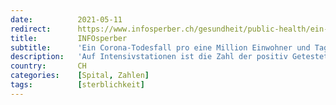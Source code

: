 ```yaml
---
date:          2021-05-11
redirect:      https://www.infosperber.ch/gesundheit/public-health/ein-corona-todesfall-pro-eine-million-einwohner-und-tag/
title:         INFOsperber
subtitle:      'Ein Corona-Todesfall pro eine Million Einwohner und Tag'
description:   'Auf Intensivstationen ist die Zahl der positiv Getesteten noch nicht gesunken. Aber dort sind nicht alle wegen Folgen von Covid-19.'
country:       CH
categories:    [Spital, Zahlen]
tags:          [sterblichkeit]
---
```

